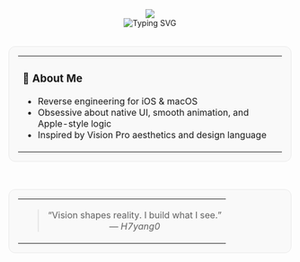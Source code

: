 <div align="center">
  <img src="https://capsule-render.vercel.app/api?type=transparent&fontColor=ffffff&text=H7yang0&height=200&desc=Crafting%20Tools%20Beyond%20Vision&descAlignY=70&descAlign=65&animation=fadeIn" />
</div>

<div align="center">
  <img src="https://readme-typing-svg.demolab.com?font=Fira+Code&size=22&pause=1000&color=1ED0F7&vCenter=true&multiline=true&width=435&height=60&lines=iOS+%2F+macOS+Reverse+Engineer;Lover+of+Vision+UI+and+Native+Design" alt="Typing SVG" />
</div>

<br/>

<table align="center" width="80%" style="border:1px solid #eaeaea;border-radius:12px;padding:16px;background:#f9f9f9;">
<tr><td>

###  About Me

- Reverse engineering for iOS & macOS  
- Obsessive about native UI, smooth animation, and Apple-style logic  
- Inspired by Vision Pro aesthetics and design language  

</td></tr>
</table>

<br/>

<table align="center" width="80%" style="border:1px solid #eaeaea;border-radius:12px;padding:16px;background:#f9f9f9;">
<tr><td align="center">

> “Vision shapes reality. I build what I see.”  
> — *H7yang0*

</td></tr>
</table>

